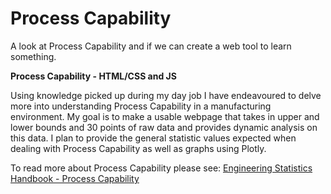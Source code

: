 # Process Capability

A look at Process Capability and if we can create a web tool to learn something.

**Process Capability - HTML/CSS and JS**

Using knowledge picked up during my day job I have endeavoured to delve more into understanding Process Capability in a manufacturing environment. My goal is to make a usable webpage that takes in upper and lower bounds and 30 points of raw data and provides dynamic analysis on this data. I plan to provide the general statistic values expected when dealing with Process Capability as well as graphs using Plotly.

To read more about Process Capability please see: [Engineering Statistics Handbook - Process Capability](https://www.itl.nist.gov/div898/handbook/pmc/section1/pmc16.htm)

